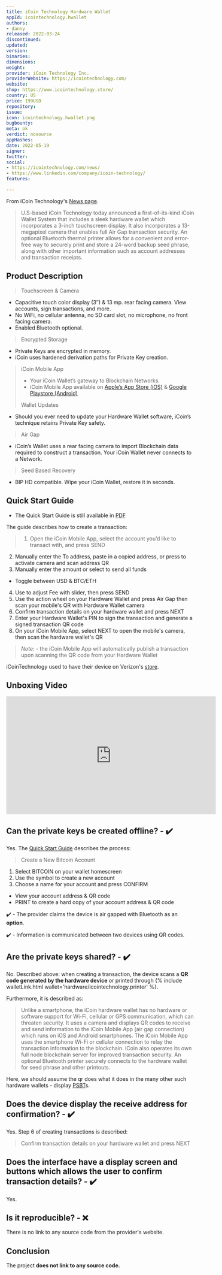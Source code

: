 ```yaml
---
title: iCoin Technology Hardware Wallet
appId: icointechnology.hwallet
authors:
- danny
released: 2022-03-24
discontinued: 
updated: 
version: 
binaries: 
dimensions: 
weight: 
provider: iCoin Technology Inc.
providerWebsite: https://icointechnology.com/
website: 
shop: https://www.icointechnology.store/
country: US
price: 199USD
repository: 
issue: 
icon: icointechnology.hwallet.png
bugbounty: 
meta: ok
verdict: nosource
appHashes: 
date: 2022-05-19
signer: 
twitter: 
social:
- https://icointechnology.com/news/
- https://www.linkedin.com/company/icoin-technology/
features: 

---
```


From iCoin Technology's [News page](https://icointechnology.com/news/).

> U.S-based iCoin Technology today announced a first-of-its-kind iCoin Wallet System that includes a sleek hardware wallet which incorporates a 3-inch touchscreen display. It also incorporates a 13-megapixel camera that enables full Air Gap transaction security. An optional Bluetooth thermal printer allows for a convenient and error-free way to securely print and store a 24-word backup seed phrase, along with other important information such as account addresses and transaction receipts.

## Product Description 

> Touchscreen & Camera
- Capacitive touch color display (3″) & 13 mp. rear facing camera.  View accounts, sign transactions, and more.
- No WiFi, no cellular antenna, no SD card slot, no microphone, no front facing camera.
- Enabled Bluetooth optional.
>
> Encrypted Storage
- Private Keys are encrypted in memory.
- iCoin uses hardened derivation paths for Private Key creation.
> 
> iCoin Mobile App
> - Your iCoin Wallet’s gateway to Blockchain Networks.
> - iCoin Mobile App available on [Apple’s App Store (iOS)](https://apps.apple.com/us/app/icoin-mobile/id1576730205) & [Google Playstore (Android)](https://play.google.com/store/apps/details?id=com.icointechnology.wallet.companion)
>
> Wallet Updates
- Should you ever need to update your Hardware Wallet software, iCoin’s technique retains Private Key safety.
>
> Air Gap
- iCoin’s Wallet uses a rear facing camera to import Blockchain data required to construct a transaction. Your iCoin Wallet never connects to a Network.
>
> Seed Based Recovery
- BIP HD compatible.  Wipe your iCoin Wallet, restore it in seconds.

## Quick Start Guide

- The Quick Start Guide is still available in [PDF](https://icointechnology.com/wp-content/uploads/2022/04/Quick-Start-Guide-v8.pdf)

The guide describes how to create a transaction: 

> 1. Open the iCoin Mobile App, select the account you’d like to transact with, and press SEND
2. Manually enter the To address, paste in a copied address, or press to activate camera and scan address QR
3. Manually enter the amount or select to send all funds
- Toggle between USD & BTC/ETH
4. Use to adjust Fee with slider, then press SEND
5. Use the action wheel on your Hardware Wallet and press Air Gap then scan your mobile's QR with Hardware Wallet camera
6. Confirm transaction details on your hardware wallet and press NEXT
7. Enter your Hardware Wallet's PIN to sign the transaction and generate a signed transaction QR code
8. On your iCoin Mobile App, select NEXT to open the mobile's camera, then scan the hardware wallet's QR
>
> *Note:* - the iCoin Mobile App will automatically publish a transaction upon scanning the QR code from your Hardware Wallet

iCoinTechnology used to have their device on Verizon's [store](https://www.verizon.com/products/icoin-wallet/). 

## Unboxing Video

<iframe width="560" height="315" src="https://www.youtube.com/embed/YTVpAQaOBBU" title="YouTube video player" frameborder="0" allow="accelerometer; autoplay; clipboard-write; encrypted-media; gyroscope; picture-in-picture" allowfullscreen></iframe>

## Can the private keys be created offline? - ✔️ 

Yes. The [Quick Start Guide](https://icointechnology.com/wp-content/uploads/2022/04/Quick-Start-Guide-v8.pdf) describes the process: 

> Create a New Bitcoin Account
1. Select BITCOIN on your wallet homescreen
2. Use the symbol to create a new account
3. Choose a name for your account and press CONFIRM
- View your account address & QR code
- PRINT to create a hard copy of your account address & QR code

✔️ - The provider claims the device is air gapped with Bluetooth as an **option**. 

✔️ - Information is communicated between two devices using QR codes.  

## Are the private keys shared? - ✔️

No. Described above: when creating a transaction, the device scans a **QR code generated by the hardware device** or printed through {% include walletLink.html wallet='hardware/icointechnology.printer' %}. 

Furthermore, it is described as: 

> Unlike a smartphone, the iCoin hardware wallet has no hardware or software support for Wi-Fi, cellular or GPS communication, which can threaten security. It uses a camera and displays QR codes to receive and send information to the iCoin Mobile App (air gap connection) which runs on iOS and Android smartphones. The iCoin Mobile App uses the smartphone Wi-Fi or cellular connection to relay the transaction information to the blockchain.  iCoin also operates its own full node blockchain server for improved transaction security. An optional Bluetooth printer securely connects to the hardware wallet for seed phrase and other printouts.

Here, we should assume the qr does what it does in the many other such hardware wallets - display [PSBT](https://bitcoinops.org/en/topics/psbt/)s.

## Does the device display the receive address for confirmation? - ✔️ 

Yes. Step 6 of creating transactions is described: 

> Confirm transaction details on your hardware wallet and press NEXT

## Does the interface have a display screen and buttons which allows the user to confirm transaction details? - ✔️ 

Yes. 

## Is it reproducible? - ❌ 

There is no link to any source code from the provider's website. 

## Conclusion

The project **does not link to any source code.**
